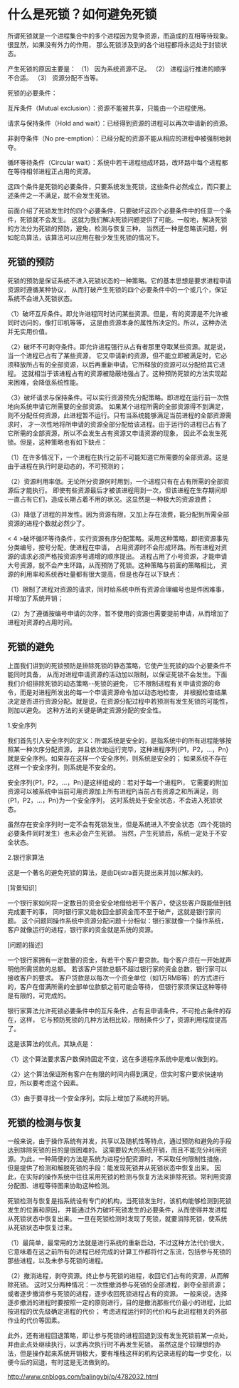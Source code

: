 
# 什么是死锁？如何避免死锁

所谓死锁就是一个进程集合中的多个进程因为竞争资源，而造成的互相等待现象。很显然，如果没有外力的作用，
那么死锁涉及到的各个进程都将永远处于封锁状态。

产生死锁的原因主要是：
（1） 因为系统资源不足。
（2） 进程运行推进的顺序不合适。
（3） 资源分配不当等。

死锁的必要条件：

互斥条件（Mutual exclusion）：资源不能被共享，只能由一个进程使用。

请求与保持条件（Hold and wait）：已经得到资源的进程可以再次申请新的资源。

非剥夺条件（No pre-emption）：已经分配的资源不能从相应的进程中被强制地剥夺。

循环等待条件（Circular wait）：系统中若干进程组成环路，改环路中每个进程都在等待相邻进程正占用的资源。



这四个条件是死锁的必要条件，只要系统发生死锁，这些条件必然成立，而只要上述条件之一不满足，就不会发生死锁。

  前面介绍了死锁发生时的四个必要条件，只要破坏这四个必要条件中的任意一个条件，死锁就不会发生。
  这就为我们解决死锁问题提供了可能。一般地，解决死锁的方法分为死锁的预防，避免，检测与恢复三种，
  当然还一种是忽略该问题，例如鸵鸟算法，该算法可以应用在极少发生死锁的情况下。
  
 
 
 ## 死锁的预防  
 
  
 
   死锁的预防是保证系统不进入死锁状态的一种策略。它的基本思想是要求进程申请资源时遵循某种协议，
   从而打破产生死锁的四个必要条件中的一个或几个，保证系统不会进入死锁状态。
 
  
 
 〈1〉破坏互斥条件。即允许进程同时访问某些资源。但是，有的资源是不允许被同时访问的，像打印机等等，
 这是由资源本身的属性所决定的。所以，这种办法并无实用价值。
 
  
 
 〈2〉破坏不可剥夺条件。即允许进程强行从占有者那里夺取某些资源。就是说，当一个进程已占有了某些资源，
 它又申请新的资源，但不能立即被满足时，它必须释放所占有的全部资源，以后再重新申请。它所释放的资源可以分配给其它进程。
 这就相当于该进程占有的资源被隐蔽地强占了。这种预防死锁的方法实现起来困难，会降低系统性能。    
 
 
 〈3〉破坏请求与保持条件。可以实行资源预先分配策略。即进程在运行前一次性地向系统申请它所需要的全部资源。
 如果某个进程所需的全部资源得不到满足，则不分配任何资源，此进程暂不运行。只有当系统能够满足当前进程的全部资源需求时，
 才一次性地将所申请的资源全部分配给该进程。由于运行的进程已占有了它所需的全部资源，所以不会发生占有资源又申请资源的现象，
 因此不会发生死锁。但是，这种策略也有如下缺点：
 
  
 
 （1）在许多情况下，一个进程在执行之前不可能知道它所需要的全部资源。这是由于进程在执行时是动态的，不可预测的；
 
  
 （2）资源利用率低。无论所分资源何时用到，一个进程只有在占有所需的全部资源后才能执行。
 即使有些资源最后才被该进程用到一次，但该进程在生存期间却一直占有它们，造成长期占着不用的状况。这显然是一种极大的资源浪费；
 
 
 （3）降低了进程的并发性。因为资源有限，又加上存在浪费，能分配到所需全部资源的进程个数就必然少了。    
 

< 4 >破坏循环等待条件，实行资源有序分配策略。采用这种策略，即把资源事先分类编号，按号分配，使进程在申请，
占用资源时不会形成环路。所有进程对资源的请求必须严格按资源序号递增的顺序提出。
进程占用了小号资源，才能申请大号资源，就不会产生环路，从而预防了死锁。这种策略与前面的策略相比，
资源的利用率和系统吞吐量都有很大提高，但是也存在以下缺点：

（1）限制了进程对资源的请求，同时给系统中所有资源合理编号也是件困难事，并增加了系统开销；

（2）为了遵循按编号申请的次序，暂不使用的资源也需要提前申请，从而增加了进程对资源的占用时间。

## 死锁的避免  

上面我们讲到的死锁预防是排除死锁的静态策略，它使产生死锁的四个必要条件不能同时具备，
从而对进程申请资源的活动加以限制，以保证死锁不会发生。下面我们介绍排除死锁的动态策略--死锁的避免，
它不限制进程有关申请资源的命令，而是对进程所发出的每一个申请资源命令加以动态地检查，
并根据检查结果决定是否进行资源分配。就是说，在资源分配过程中若预测有发生死锁的可能性，则加以避免。
这种方法的关键是确定资源分配的安全性。

 1.安全序列
 
 
我们首先引入安全序列的定义：所谓系统是安全的，是指系统中的所有进程能够按照某一种次序分配资源，
并且依次地运行完毕，这种进程序列{P1，P2，...，Pn}就是安全序列。如果存在这样一个安全序列，则系统是安全的；
如果系统不存在这样一个安全序列，则系统是不安全的。

安全序列{P1，P2，...，Pn}是这样组成的：若对于每一个进程Pi，
它需要的附加资源可以被系统中当前可用资源加上所有进程Pj当前占有资源之和所满足，则{P1，P2，...，Pn}为一个安全序列，
这时系统处于安全状态，不会进入死锁状态。 　

虽然存在安全序列时一定不会有死锁发生，但是系统进入不安全状态（四个死锁的必要条件同时发生）也未必会产生死锁。
当然，产生死锁后，系统一定处于不安全状态。 


 2.银行家算法

这是一个著名的避免死锁的算法，是由Dijstra首先提出来并加以解决的。　

[背景知识] 

一个银行家如何将一定数目的资金安全地借给若干个客户，使这些客户既能借到钱完成要干的事，
同时银行家又能收回全部资金而不至于破产，这就是银行家问题。
这个问题同操作系统中资源分配问题十分相似：银行家就像一个操作系统，客户就像运行的进程，银行家的资金就是系统的资源。

   [问题的描述]
 
一个银行家拥有一定数量的资金，有若干个客户要贷款。每个客户须在一开始就声明他所需贷款的总额。
若该客户贷款总额不超过银行家的资金总数，银行家可以接收客户的要求。
客户贷款是以每次一个资金单位（如1万RMB等）的方式进行的，客户在借满所需的全部单位款额之前可能会等待，
但银行家须保证这种等待是有限的，可完成的。


银行家算法允许死锁必要条件中的互斥条件，占有且申请条件，不可抢占条件的存在，这样，
它与预防死锁的几种方法相比较，限制条件少了，资源利用程度提高了。


 
 这是该算法的优点。其缺点是：
 
 
〈1〉这个算法要求客户数保持固定不变，这在多道程序系统中是难以做到的。   

〈2〉这个算法保证所有客户在有限的时间内得到满足，但实时客户要求快速响应，所以要考虑这个因素。  

〈3〉由于要寻找一个安全序列，实际上增加了系统的开销。

 
## 死锁的检测与恢复  

一般来说，由于操作系统有并发，共享以及随机性等特点，通过预防和避免的手段达到排除死锁的目的是很困难的。
这需要较大的系统开销，而且不能充分利用资源。为此，一种简便的方法是系统为进程分配资源时，不采取任何限制性措施，
但是提供了检测和解脱死锁的手段：能发现死锁并从死锁状态中恢复出来。
因此，在实际的操作系统中往往采用死锁的检测与恢复方法来排除死锁。常利用资源分配图、进程等待图来协助这种检测。

死锁检测与恢复是指系统设有专门的机构，当死锁发生时，该机构能够检测到死锁发生的位置和原因，
并能通过外力破坏死锁发生的必要条件，从而使得并发进程从死锁状态中恢复出来。
一旦在死锁检测时发现了死锁，就要消除死锁，使系统从死锁状态中恢复过来。  

 （1）最简单，最常用的方法就是进行系统的重新启动，不过这种方法代价很大，
 它意味着在这之前所有的进程已经完成的计算工作都将付之东流，包括参与死锁的那些进程，以及未参与死锁的进程。

 （2）撤消进程，剥夺资源。终止参与死锁的进程，收回它们占有的资源，从而解除死锁。
 这时又分两种情况：一次性撤消参与死锁的全部进程，剥夺全部资源；或者逐步撤消参与死锁的进程，逐步收回死锁进程占有的资源。
 一般来说，选择逐步撤消的进程时要按照一定的原则进行，目的是撤消那些代价最小的进程，比如按进程的优先级确定进程的代价；
 考虑进程运行时的代价和与此进程相关的外部作业的代价等因素。 

此外，还有进程回退策略，即让参与死锁的进程回退到没有发生死锁前某一点处，并由此点处继续执行，以求再次执行时不再发生死锁。
虽然这是个较理想的办法，但是操作起来系统开销极大，要有堆栈这样的机构记录进程的每一步变化，以便今后的回退，有时这是无法做到的。


<http://www.cnblogs.com/balingybj/p/4782032.html> 
